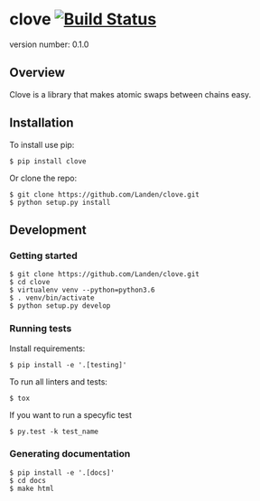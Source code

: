 # clove [![Build Status](https://travis-ci.com/Lamden/clove_dev.svg?token=ZJstcVy9cUkAxLqvqRuL&branch=master)](https://travis-ci.com/Lamden/clove_dev)

version number: 0.1.0


## Overview

Clove is a library that makes atomic swaps between chains easy.


## Installation

To install use pip:

    $ pip install clove


Or clone the repo:

    $ git clone https://github.com/Landen/clove.git
    $ python setup.py install


## Development

### Getting started

    $ git clone https://github.com/Landen/clove.git
    $ cd clove
    $ virtualenv venv --python=python3.6
    $ . venv/bin/activate
    $ python setup.py develop

### Running tests

Install requirements:

    $ pip install -e '.[testing]'

To run all linters and tests:

    $ tox

If you want to run a specyfic test

    $ py.test -k test_name

### Generating documentation

    $ pip install -e '.[docs]'
    $ cd docs
    $ make html
